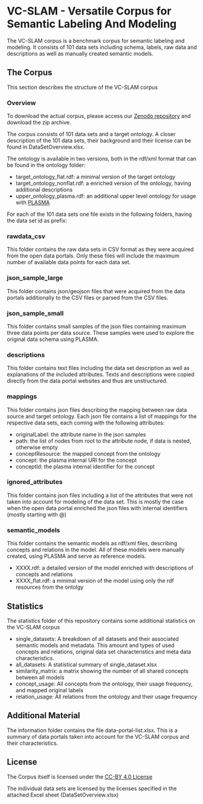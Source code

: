 # VC-SLAM - Versatile Corpus for Semantic Labeling And Modeling

The VC-SLAM corpus is a benchmark corpus for semantic labeling and modeling.
It consists of 101 data sets including schema, labels, raw data and descriptions as well as manually created semantic models.

## The Corpus

This section describes the structure of the VC-SLAM corpus

### Overview

To download the actual corpus, please access our [Zenodo repository](https://zenodo.org/record/4361685) and download the zip archive.

The corpus consists of 101 data sets and a target ontology.
A closer description of the 101 data sets, their background and their license can be found in DataSetOverview.xlsx.

The ontology is available in two versions, both in the rdf/xml format that can be found in the ontology folder:
* target_ontology_flat.rdf: a minimal version of the target ontology
* target_ontology_nonflat.rdf: a enriched version of the ontology, having additional descriptions
* upper_ontology_plasma.rdf: an additional upper level ontology for usage with [PLASMA](https://github.com/tmdt-buw/plasma)

For each of the 101 data sets one file exists in the following folders, having the data set id as prefix:

### rawdata_csv

This folder contains the raw data sets in CSV format as they were acquired from the open data portals.
Only these files will include the maximum number of available data points for each data set.

### json_sample_large

This folder contains json/geojson files that were acquired from the data portals additionally to the CSV files or parsed from the CSV files.

### json_sample_small

This folder contains small samples of the json files containing maximum three data points per data source. These samples were used to explore the original data schema using PLASMA.

### descriptions

This folder contains text files including the data set description as well as explanations of the included attributes. Texts and descriptions were copied directly from the data portal websites and thus are unstructured. 

### mappings

This folder contains json files describing the mapping between raw data source and target ontology. Each json file contains a list of mappings for the respective data sets, each coming with the following attributes:

* originalLabel: the attribute name in the json samples
* path: the list of nodes from root to the attribute node, if data is nested, otherwise empty
* conceptResource: the mapped concept from the ontology
* concept: the plasma internal URI for the concept
* conceptId: the plasma internal identifier for the concept

### ignored_attributes

This folder contains json files including a list of the attributes that were not taken into account for modeling of the data set. This is mostly the case when the open data portal enriched the json files with internal identifiers (mostly starting with @)

### semantic_models

This folder contains the semantic models as rdf/xml files, describing concepts and relations in the model.
All of these models were manually created, using PLASMA and serve as reference models.

* XXXX.rdf: a detailed version of the model enriched with descriptions of concepts and relations
* XXXX_flat.rdf: a minimal version of the model using only the rdf resources from the ontolgy

## Statistics
The statistics folder of this repository contains some additional statistics on the VC-SLAM corpus

* single_datasets: A breakdown of all datasets and their associated semantic models and metadata. This amount and types of used concepts and relations, original data set characteristics and meta data characteristics.
* all_datasets: A statistical summary of single_dataset.xlsx
* similarity_matrix: a matrix showing the number of all shared concepts between all models
* concept_usage: All concepts from the ontology, their usage frequency, and mapped original labels
* relation_usage: All relations from the ontology and their usage frequency

## Additional Material

The information folder contains the file data-portal-list.xlsx. This is a summary of data portals taken into account for the VC-SLAM corpus and their characteristics.


## License

The Corpus itself is licensed under the [CC-BY 4.0 License](https://creativecommons.org/licenses/by/4.0)

The individual data sets are licensed by the licenses specified in the attached Excel sheet (DataSetOverview.xlsx)
